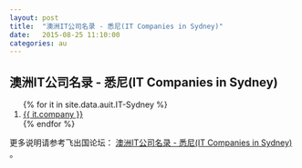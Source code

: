 ```yaml
---
layout: post
title:  "澳洲IT公司名录 - 悉尼(IT Companies in Sydney)"
date:   2015-08-25 11:10:00
categories: au
---
```


## 澳洲IT公司名录 - 悉尼(IT Companies in Sydney)

<ol>
{% for it in site.data.auit.IT-Sydney %}
<li><a href="{{ it.web }}" target="_blank">{{ it.company }}</a></li>
{% endfor %}
</ol>


更多说明请参考飞出国论坛： <a href="http://bbs.fcgvisa.com/t/it-it-companies-in-sydney/6849" target="blank">澳洲IT公司名录 - 悉尼(IT Companies in Sydney)</a> 。